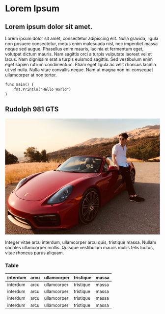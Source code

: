 # Lorem Ipsum
## Lorem ipsum dolor sit amet.
Lorem ipsum dolor sit amet, consectetur adipiscing elit. Nulla gravida, ligula non posuere consectetur, 
metus enim malesuada nisl, nec imperdiet massa neque sed augue. Phasellus enim mauris, lacinia et 
fermentum eget, volutpat dictum mauris. Nam sagittis orci a turpis vulputate laoreet vel et lacus. 
Nam dignissim erat a turpis euismod sagittis. Sed vestibulum enim eget sapien rutrum condimentum. 
Etiam eget ligula ac velit rhoncus lacinia ut vel nulla. Nulla vitae convallis neque. Nam ut magna 
non mi consequat ullamcorper at non tortor.

```golang
func main() {
    fmt.Println("Hello World")
}
```
## Rudolph 981 GTS
![](/imgs/rudolph.jpg)

Integer vitae arcu interdum, ullamcorper arcu quis, tristique massa. Nullam sodales ullamcorper 
mollis. Quisque vestibulum mauris mollis felis luctus, vitae rhoncus purus aliquam. 

### Table
| interdum | arcu | ullamcorper | tristique | massa |
|----------|------|-------------|-----------|-------|
| interdum | arcu | ullamcorper | tristique | massa |
| interdum | arcu | ullamcorper | tristique | massa |
| interdum | arcu | ullamcorper | tristique | massa |
| interdum | arcu | ullamcorper | tristique | massa |
